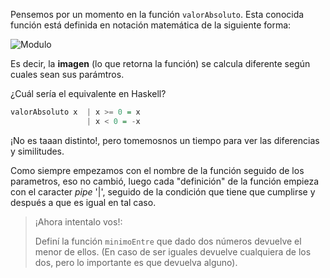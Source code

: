 Pensemos por un momento en la función `valorAbsoluto`. Esta conocida función está definida en notación matemática de la siguiente forma:

![Modulo](http://uqbar-wiki.org/images/f/f7/Modulo.gif)

Es decir, la **imagen** (lo que retorna la función) se calcula diferente según cuales sean sus parámtros.

¿Cuál sería el equivalente en Haskell?

```haskell
valorAbsoluto x  | x >= 0 = x
                 | x < 0 = -x
```

¡No es taaan distinto!, pero tomemosnos un tiempo para ver las diferencias y similitudes.

Como siempre empezamos con el nombre de la función seguido de los parametros, eso no cambió, luego cada "definición" de la función empieza con el caracter _pipe_ '|', seguido de la condición que tiene que cumplirse y después a que es igual en tal caso. 

> ¡Ahora intentalo vos!:
> 
> Definí la función `minimoEntre` que dado dos números devuelve el menor de ellos. (En caso de ser iguales devuelve cualquiera de los dos, pero lo importante es que devuelva alguno).

